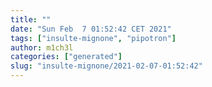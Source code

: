 ```yaml
---
title: ""
date: "Sun Feb  7 01:52:42 CET 2021"
tags: ["insulte-mignone", "pipotron"]
author: m1ch3l
categories: ["generated"]
slug: "insulte-mignone/2021-02-07-01:52:42"
---
```



